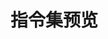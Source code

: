 # 指令集预览

<script setup>
import { ref, computed } from 'vue';

const directives = ref([
  {
    "name": "backtop",
    "description": "返回顶部指令，当页面滚动到一定高度时显示返回顶部按钮",
    "category": "交互类"
  },
  {
    "name": "copy",
    "description": "一键复制文本内容，支持动态文本和复制状态反馈",
    "category": "交互类"
  },
  {
    "name": "clickout",
    "description": "点击外部处理函数，支持自定义点击外部处理函数",
    "category": "交互类"
  },
  {
    "name": "hotkey",
    "description": "监听键盘事件，支持自定义多个快捷键和回掉函数",
    "category": "交互类"
  },
  {
    "name": "tooltip",
    "description": "为元素添加悬浮提示，支持自定义提示内容和位置",
    "category": "交互类"
  },
  {
    "name": "preload",
    "description": "预加载指令，支持页面预加载和资源预加载",
    "category": "性能优化类"
  },
  {
    "name": "emoji",
    "description": "禁止表情符号输入功能，防止在表单中用户输入表情符号",
    "category": "表单类"
  },
  {
    "name": "trim",
    "description": "去除输入框首尾空格，防止用户输入空格",
    "category": "表单类"
  },
  {
    "name": "ellipsis",
    "description": "文本溢出时自动添加省略号，支持自定义行数",
    "category": "视觉类"
  },
  {
    "name": "focus",
    "description": "自动聚焦表单元素，提升表单交互体验",
    "category": "表单类"
  },
  {
    "name": "pwdvisible",
    "description": "密码可见性切换功能",
    "category": "表单类"
  },
  {
    "name": "clearable",
    "description": "为输入框或文本域添加一个清除按钮，点击后可以快速清空内容",
    "category": "表单类"
  },
  {
    "name": "debounce",
    "description": "防抖函数，用于减少事件触发频率",
    "category": "交互类"
  },
  {
    "name": "throttle",
    "description": "节流函数，用于控制事件触发频率",
    "category": "交互类"
  },
  {
    "name": "highlight",
    "description": "灵活的文本高亮效果，支持多种颜色格式和自动对比度",
    "category": "视觉类"
  },
  {
    "name": "watermarker",
    "description": "为元素添加水印效果，支持自定义水印文本和样式",
    "category": "视觉类"
  },
  {
    "name": "longpress",
    "description": "长按事件功能，支持自定义长按时间",
    "category": "交互类"
  },
  {
    "name": "scroolto",
    "description": "滚动到指定元素，支持自定义滚动行为",
    "category": "交互类"
  },
  {
    "name": "spare",
    "description": "处理图片加载失败场景，自动切换到备用图片",
    "category": "性能优化类"
  },
  {
    "name": "doubleclick",
    "description": "双击事件处理，提供更丰富的交互方式",
    "category": "交互类"
  },
  {
    "name": "threeclick",
    "description": "三击事件处理，支持自定义三击时间",
    "category": "交互类"
  },
  {
    "name": "drag",
    "description": "创建可拖动的元素，支持设置范围、设置回掉函数",
    "category": "交互类"
  },
  {
    "name": "ripple",
    "description": "给目标元素添加水波纹效果，支持自定义波纹颜色和时长",
    "category": "视觉类"
  },
  {
    "name": "countup",
    "description": "数字滚动动画效果，支持指定目标数值或使用元素内容作为目标值",
    "category": "视觉类"
  },
  {
    "name": "lazyload",
    "description": "图片懒加载功能，支持自定义加载时机",
    "category": "性能优化类"
  },
  {
    "name": "fitfont",
    "description": "根据容器的大小动态调整文本的字体大小",
    "category": "视觉类"
  },
  {
    "name": "autobox",
    "description": "自动调整box大小以适应其内容",
    "category": "视觉类"
  },
  {
    "name": "boxresize",
    "description": "监听元素的尺寸变化，并在尺寸变化时触发回调函数",
    "category": "视觉类"
  },
  {
    "name": "verify",
    "description": "表单验证功能，支持自定义验证规则和错误提示",
    "category": "表单类"
  },
  {
    "name": "draggablesort",
    "description": "拖拽元素来重新排序列表，并且在拖拽完成后更新数据",
    "category": "交互类"
  },
  {
    "name": "autoinputtype",
    "description": "根据输入内容自动切换输入框类型，例如在输入邮箱时自动切换到邮箱输入框",
    "category": "表单类"
  },
  {
    "name": "fullscreen",
    "description": "点击元素全屏显示，再次点击退出全屏",
    "category": "交互类"
  },
  {
    "name": "infinite-scroll",
    "description": "实现无限滚动功能，当滚动到底部时触发加载更多数据",
    "category": "交互类"
  },
  {
    "name": "mousefollow",
    "description": "鼠标跟随指令，支持自定义跟随元素和位置",
    "category": "交互类"
  },
  {
    "name": "marquee",
    "description": "实现文本滚动效果，支持自定义滚动速度和方向",
    "category": "视觉类"
  },
  {
    "name": "top",
    "description": "永远使得元素图层最高！",
    "category": "视觉类"
  },
  {
    name: "desaturate",
    description: "一键开启网页灰色素调，至远方",
    category: "视觉类"
  }
])

const groupedDirectives = computed(() => {
  const groups = {};
  directives.value.forEach(directive => {
    if (!groups[directive.category]) {
      groups[directive.category] = [];
    }
    groups[directive.category].push(directive);
  });
  return groups;
});
</script>

<template v-for="(directives, category) in groupedDirectives" :key="category">
  <div class="category-section">
    <h2 class="category-title">
      {{ category }}
    </h2>
    <div class="directive-grid">
      <a
        v-for="directive in directives"
        :key="directive.name"
        :href="`/directives/${directive.name}`"
        class="directive-card"
      >
        <div class="directive-name">{{ directive.name }}</div>
        <div class="directive-description">{{ directive.description }}</div>
      </a>
    </div>
  </div>
</template>

<style scoped>
.category-section {
  margin-bottom: 3rem;
}

.category-title {
  font-size: 1.5rem;
  font-weight: 600;
  margin-bottom: 1.5rem;
  padding-bottom: 0.5rem;
}

.directive-grid {
  display: grid;
  grid-template-columns: repeat(3, 1fr);
  gap: 1.5rem;
  margin: 1rem 0;
}

@media (max-width: 1200px) {
  .directive-grid {
    grid-template-columns: repeat(2, 1fr);
  }
}

@media (max-width: 768px) {
  .directive-grid {
    grid-template-columns: 1fr;
  }
}

.directive-card {
  border: 1px solid var(--vp-c-divider);
  border-radius: 8px;
  padding: 1.5rem;
  transition: all 0.1s ease-in-out;
  cursor: pointer;
  text-decoration: none;
  height: 100%;
  display: flex;
  flex-direction: column;
  box-shadow: 0px 5px 5px var(--vp-c-text-1);
}

.directive-card:hover {
  transform: translateY(-4px) scale(1.1);
  border-color: var(--vp-c-brand);
}

.directive-name {
  font-size: 1.25rem;
  font-weight: 600;
  color: var(--vp-c-brand);
  margin-bottom: 0.75rem;
}

.directive-description {
  color: var(--vp-c-text-2);
  line-height: 1.5;
  overflow: hidden;
  text-overflow: ellipsis;
  display: -webkit-box;
  -webkit-line-clamp: 2;
  -webkit-box-orient: vertical;
  flex-grow: 1;
}
</style>
